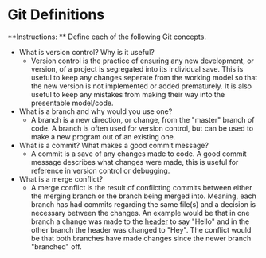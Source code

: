 # Git Definitions

**Instructions: ** Define each of the following Git concepts.

* What is version control?  Why is it useful? 
  * Version control is the practice of ensuring any new development, or version, of a project is segregated into its individual save. This is useful to keep any changes seperate from the working model so that the new version is not implemented or added prematurely. It is also useful to keep any mistakes from making their way into the presentable model/code. 
* What is a branch and why would you use one?
  * A branch is a new direction, or change, from the "master" branch of code. A branch is often used for version control, but can be used to make a new program out of an existing one. 
* What is a commit? What makes a good commit message?
  * A commit is a save of any changes made to code. A good commit message describes what changes were made, this is useful for reference in version control or debugging. 
* What is a merge conflict?
  * A merge conflict is the result of conflicting commits between either the merging branch or the branch being merged into. Meaning, each branch has had commits regarding the same file(s) and a decision is necessary between the changes. An example would be that in one branch a change was made to the [header](http://www.w3schools.com/tags/tag_header.asp) to say "Hello" and in the other branch the header was changed to "Hey". The conflict would be that both branches have made changes since the newer branch "branched" off. 
